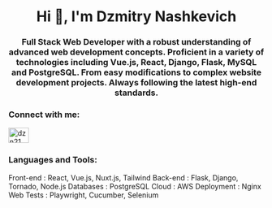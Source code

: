 <h1 align="center">Hi 👋, I'm Dzmitry Nashkevich</h1>
<h3 align="center">Full Stack Web Developer with a robust understanding of advanced web development concepts. Proficient in a variety of technologies including Vue.js, React, Django, Flask, MySQL and PostgreSQL. From easy modifications to complex website development projects. Always following the latest high-end standards.</h3>

<h3 align="left">Connect with me:</h3>
<p align="left">
<a href="https://linkedin.com/in/dzn21" target="blank"><img align="center" src="https://raw.githubusercontent.com/rahuldkjain/github-profile-readme-generator/master/src/images/icons/Social/linked-in-alt.svg" alt="dzn21" height="30" width="40" /></a>
</p>

<h3 align="left">Languages and Tools:</h3>
Front-end : React, Vue.js, Nuxt.js, Tailwind
Back-end : Flask, Django, Tornado, Node.js
Databases : PostgreSQL
Cloud : AWS
Deployment : Nginx
Web Tests : Playwright, Cucumber, Selenium
